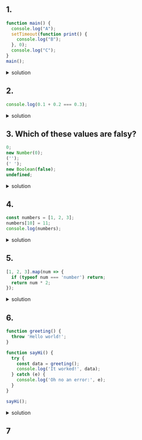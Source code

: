 ## 1. 

```js
function main() {
  console.log("A");
  setTimeout(function print() {
    console.log("B");
  }, 0);
  console.log("C");
}
main();
```

<details>
  <summary >
  solution
   </summary>

A,C,B


- The statements order is based on the event loop mechanism. The order of statements follows the below order,

At first, the main function is pushed to the stack.
Then the browser pushes the first statement of the main function( i.e, A's console.log) to the stack, executing and popping out immediately.
But setTimeout statement moved to Browser API to apply the delay for callback.
In the meantime, C's console.log added to stack, executed and popped out.
The callback of setTimeout moved from Browser API to message queue.
The main function popped out from stack because there are no statements to execute
The callback moved from message queue to the stack since the stack is empty.
The console.log for B is added to the stack and display on the console.

</details>


## 2. 

```js
console.log(0.1 + 0.2 === 0.3);
```

<details>
  <summary> solution</summary>

- false
- This is due to the float point math problem. Since the floating point numbers are encoded in binary format,
-  In binary, numbers like 0.1 and 0.2 have repeating fractions, which can't be represented exactly with a finite number of binary digits. When these numbers are added together, the result is not exactly 0.3, but something very close to it (e.g., 0.30000000000000004).

</details>


## 3. Which of these values are falsy?

```js
0;
new Number(0);
('');
(' ');
new Boolean(false);
undefined;
```

<details>
  <summary>solution</summary>
There are 8 falsy values:

- undefined
- null
- NaN
- false
- '' (empty string)
- 0
- -0
- 0n (BigInt(0))
- Function constructors, like new Number and new Boolean are truthy.
</details>


## 4. 

```js
const numbers = [1, 2, 3];
numbers[10] = 11;
console.log(numbers);
```

<details>

  <summary>solution</summary>
- When you set a value to an element in an array that exceeds the length of the array, JavaScript creates something called "empty slots". These actually have the value of undefined, but you will see something like:

- [1, 2, 3, empty x 7, 11]

- depending on where you run it (it's different for every browser, node, etc.)
</details>


## 5. 

```js
[1, 2, 3].map(num => {
  if (typeof num === 'number') return;
  return num * 2;
});
```

<details><summary>
  solution
</summary>
- `[undefined, undefined, undefined]`
  
- When mapping over the array, the value of num is equal to the element it’s currently looping over. In this case, the elements are numbers, so the condition of the if statement typeof num === "number" returns true. The map function creates a new array and inserts the values returned from the function.

- However, we don’t return a value. When we don’t return a value from the function, the function returns undefined. For every element in the array, the function block gets called, so for each element we return undefined.
</details>


## 6.

```js
function greeting() {
  throw 'Hello world!';
}

function sayHi() {
  try {
    const data = greeting();
    console.log('It worked!', data);
  } catch (e) {
    console.log('Oh no an error:', e);
  }
}

sayHi();
```

<details>
  <summary>
    solution
  </summary>

- **Oh no an error: Hello world!**

- With the throw statement, we can create custom errors. With this statement, you can throw exceptions. An exception can be a string, a number, a boolean or an object. In this case, our exception is the string 'Hello world!'.

- With the catch statement, we can specify what to do if an exception is thrown in the try block. An exception is thrown: the string 'Hello world!'. e is now equal to that string, which we log. This results in 'Oh an error: Hello world!'.
</details>

## 7
